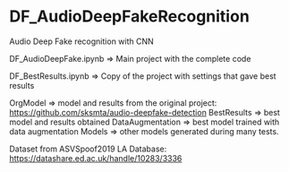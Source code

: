 # DF_AudioDeepFakeRecognition
Audio Deep Fake recognition with CNN

DF_AudioDeepFake.ipynb => Main project with the complete code

DF_BestResults.ipynb => Copy of the project with settings that gave best results

OrgModel => model and results from the original project: https://github.com/sksmta/audio-deepfake-detection
BestResults => best model and results obtained
DataAugmentation => best model trained with data augmentation
Models => other models generated during many tests.

Dataset from ASVSpoof2019 LA Database: https://datashare.ed.ac.uk/handle/10283/3336